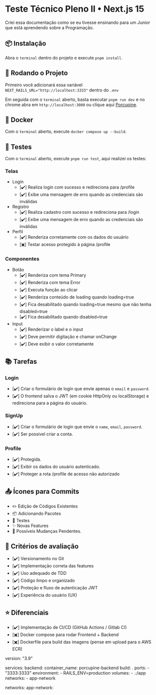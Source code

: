 # Teste Técnico Pleno II • Next.js 15
Criei essa documentação como se eu tivesse ensinando para um Junior que está aprendendo sobre a Programação.

## 📦 Instalação
Abra o `terminal` dentro do projeto e execute `pnpm install`.

## 🔰 Rodando o Projeto
Primeiro você adicionará essa variável `NEXT_RAILS_URL="http://localhost:3333"` dentro do `.env`

Em seguida com o `terminal` aberto, basta executar `pnpm run dev` e no chrome abra em `http://localhost:3000` ou clique aqui [Porcupine](http://localhost:3000).

## 🐳 Docker
Com o `terminal` aberto, execute `docker compose up --build`.

## 🧪 Testes
Com o `terminal` aberto, execute `pnpm run test`, aqui realizei os testes:
### Telas
  - Login
    - [✔️] Realiza login com sucesso e redireciona para /profile
    - [✔️] Exibe uma mensagem de erro quando as credenciais são inválidas
  - Registro
    - [✔️] Realiza cadastro com sucesso e redireciona para /login
    - [✔️] Exibe uma mensagem de erro quando as credenciais são inválidas
  - Perfil
    - [✔️] Renderiza corretamente com os dados do usuário
    - [✖️] Testar acesso protegido à página /profile

### Componentes
  - Botão
    - [✔️] Renderiza com tema Primary
    - [✔️] Renderiza com tema Error
    - [✔️] Executa função ao clicar
    - [✔️] Renderiza conteúdo de loading quando loading=true
    - [✔️] Fica desabilitado quando loading=true mesmo que não tenha disabled=true
    - [✔️] Fica desabilitado quando disabled=true
  - Input
    - [✔️] Renderizar o label e o input
    - [✔️] Deve permitir digitação e chamar onChange
    - [✔️] Deve exibir o valor corretamente

## 📚 Tarefas
### Login
  - [✔️] Criar o formulário de login que envie apenas o `email` e `password`.
  - [✔️] O frontend salva o JWT (em cookie HttpOnly ou localStorage) e redireciona para a página do usuário.

### SignUp
  - [✔️] Criar o formulário de login que envie o `name`, `email`, `password`.
  - [✔️] Ser possivel criar a conta.
  <!-- - [✖️] O backend deve registrar o usuário e retornar um token JWT. -->

### Profile
  - [✔️] Protegida.
  - [✔️] Exibir os dados do usuário autenticado.
  - [✔️] Proteger a rota /profile de acesso não autorizado

## 📤 Ícones para Commits
  - ✏️ Edição de Códigos Existentes
  - 📦 Adicionando Pacotes
  - 🧪 Testes
  - ✨ Novas Features
  - 🚧 Possíveis Mudanças Pendentes.

## 🚀 Critérios de avaliação
  - [✔️] Versionamento no Git
  - [✔️] Implementação correta das features
  - [✔️] Uso adequado de TDD
  - [✔️] Código limpo e organizado
  - [✔️] Proteção e fluxo de autenticação JWT
  - [✔️] Experiência do usuário (UX)

## ⭐ Diferenciais
  - [✔️] Implementação de CI/CD (GitHub Actions / Gitlab CI)
  - [✖️] Docker compose para rodar Frontend + Backend
  - [✖️] Dockerfile para build das imagens (pense em upload para o AWS ECR)


  version: "3.9"

services:
  backend:
    container_name: porcupine-backend
    build: .
    ports:
      - "3333:3333"
    environment:
      - RAILS_ENV=production
    volumes:
      - .:/app
    networks:
      - app-network

networks:
  app-network:
